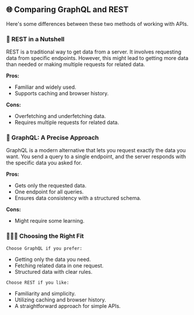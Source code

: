 ## 🌐 Comparing GraphQL and REST

Here's some differences between these two methods of working with APIs.

### 🥜 REST in a Nutshell

REST is a traditional way to get data from a server. It involves requesting data from specific endpoints. However, this might lead to getting more data than needed or making multiple requests for related data.

**Pros:**

- Familiar and widely used.
- Supports caching and browser history.

**Cons:**

- Overfetching and underfetching data.
- Requires multiple requests for related data.

### 🦄 GraphQL: A Precise Approach

GraphQL is a modern alternative that lets you request exactly the data you want. You send a query to a single endpoint, and the server responds with the specific data you asked for.

**Pros:**

- Gets only the requested data.
- One endpoint for all queries.
- Ensures data consistency with a structured schema.

**Cons:**

- Might require some learning.

### 🤷🏽‍♀️ Choosing the Right Fit

`Choose GraphQL if you prefer:`

- Getting only the data you need.
- Fetching related data in one request.
- Structured data with clear rules.

`Choose REST if you like:`

- Familiarity and simplicity.
- Utilizing caching and browser history.
- A straightforward approach for simple APIs.
